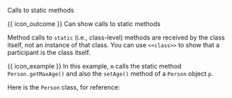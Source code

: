 <span id="title">Calls to static methods</span>

<span id="prereqs"></span>

<span id="outcomes">{{ icon_outcome }} Can show calls to static methods</span>

<div id="body">

Method calls to `static` (i.e., class-level) methods are received by the class itself, not an instance of that class. You can use `<<class>>` to show that a participant is the class itself.

<box>

{{ icon_example }} In this example, `m` calls the static method `Person.getMaxAge()` and also the `setAge()` method of a `Person` object `p`.
 
<puml src="images/staticMethodCall.puml" />
<p/>

Here is the `Person` class, for reference:<br>
<puml src="images/personClass.puml" />
</box>

</div>

<div id="extras">
</div>
